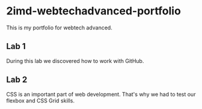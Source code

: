 # 2imd-webtechadvanced-portfolio
This is my portfolio for webtech advanced.

## Lab 1
During this lab we discovered how to work with GitHub.

## Lab 2
CSS is an important part of web development. That's why we had to test our flexbox and CSS Grid skills.
